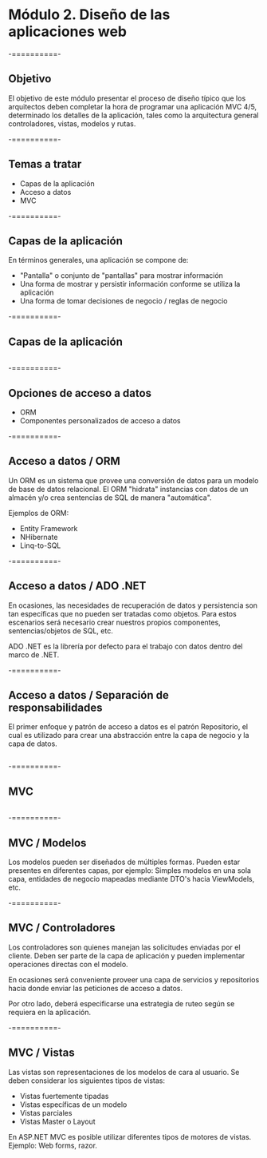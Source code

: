 # Módulo 2. Diseño de las aplicaciones web

-==========-

## Objetivo

El objetivo de este módulo presentar el proceso de diseño típico que los arquitectos deben completar la hora de programar una aplicación MVC 4/5, determinado los detalles de la aplicación, tales como la arquitectura general controladores, vistas, modelos y rutas.

-==========-

## Temas a tratar

* Capas de la aplicación
* Acceso a datos
* MVC

-==========-

## Capas de la aplicación

En términos generales, una aplicación se compone de:

* "Pantalla" o conjunto de "pantallas" para mostrar información
* Una forma de mostrar y persistir información conforme se utiliza la aplicación
* Una forma de tomar decisiones de negocio / reglas de negocio

-==========-

## Capas de la aplicación

<div class="image">
  <img class="no-border" data-src="../assets/images/slides/layered-arch.png"/>
</div>


-==========-


## Opciones de acceso a datos

* ORM
* Componentes personalizados de acceso a datos

-==========-

## Acceso a datos / ORM

Un ORM es un sistema que provee una conversión de datos para un modelo de base de datos relacional. El ORM "hidrata" instancias con datos de un almacén y/o crea sentencias de SQL de manera "automática".

Ejemplos de ORM: 
* Entity Framework
* NHibernate
* Linq-to-SQL

-==========-

## Acceso a datos / ADO .NET

En ocasiones, las necesidades de recuperación de datos y persistencia son tan específicas que no pueden ser tratadas como objetos. Para estos escenarios será necesario crear nuestros propios componentes, sentencias/objetos de SQL, etc.

ADO .NET es la librería por defecto para el trabajo con datos dentro del marco de .NET.

-==========-

## Acceso a datos / Separación de responsabilidades

El primer enfoque y patrón de acceso a datos es el patrón Repositorio, el cual es utilizado para crear una abstracción entre la capa de negocio y la capa de datos.

<div class="image">
  <img class="no-border" data-src="../assets/images/slides/repository-pattern.png"/>
</div>

-==========-

## MVC

<div class="image">
  <img class="no-border" data-src="../assets/images/slides/mvc.png"/>
</div>

-==========-

## MVC / Modelos

Los modelos pueden ser diseñados de múltiples formas. Pueden estar presentes en diferentes capas, por ejemplo: Simples modelos en una sola capa, entidades de negocio mapeadas mediante DTO's hacia ViewModels, etc.

-==========-

## MVC / Controladores

Los controladores son quienes manejan las solicitudes enviadas por el cliente. Deben ser parte de la capa de aplicación y pueden implementar operaciones directas con el modelo. 

En ocasiones será conveniente proveer una capa de servicios y repositorios hacia donde enviar las peticiones de acceso a datos.

Por otro lado, deberá especificarse una estrategia de ruteo según se requiera en la aplicación.

-==========-

## MVC / Vistas

Las vistas son representaciones de los modelos de cara al usuario. Se deben considerar los siguientes tipos de vistas:

* Vistas fuertemente tipadas
* Vistas específicas de un modelo
* Vistas parciales
* Vistas Master o Layout

En ASP.NET MVC es posible utilizar diferentes tipos de motores de vistas. Ejemplo: Web forms, razor.

